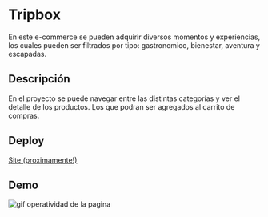 # Tripbox

En este e-commerce se pueden adquirir diversos momentos y experiencias, los cuales pueden ser filtrados por tipo: gastronomico, bienestar, aventura y escapadas.

## Descripción

En el proyecto se puede navegar entre las distintas categorías y ver el detalle de los productos. Los que podran ser agregados al carrito de compras.

## Deploy

<a href=""> Site (proximamente!) </a>

## Demo

<img src="../src/img/ezgif.com-gif-maker.gif" alt="gif operatividad de la pagina">
<br>

